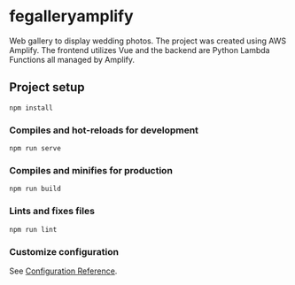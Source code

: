 # fegalleryamplify

Web gallery to display wedding photos. The project was created using AWS Amplify. The frontend utilizes Vue and the backend are Python Lambda Functions all managed by Amplify.  

## Project setup
```
npm install
```

### Compiles and hot-reloads for development
```
npm run serve
```

### Compiles and minifies for production
```
npm run build
```

### Lints and fixes files
```
npm run lint
```

### Customize configuration
See [Configuration Reference](https://cli.vuejs.org/config/).
